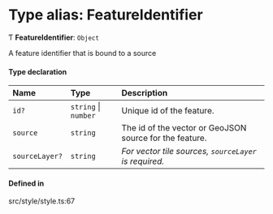 # Type alias: FeatureIdentifier

Ƭ **FeatureIdentifier**: `Object`

A feature identifier that is bound to a source

#### Type declaration

| Name | Type | Description |
| :------ | :------ | :------ |
| `id?` | `string` \| `number` | Unique id of the feature. |
| `source` | `string` | The id of the vector or GeoJSON source for the feature. |
| `sourceLayer?` | `string` | *For vector tile sources, `sourceLayer` is required.* |

#### Defined in

src/style/style.ts:67
